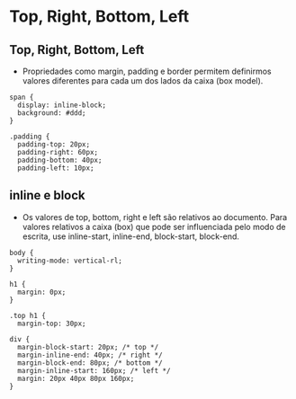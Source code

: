 # Top, Right, Bottom, Left

## Top, Right, Bottom, Left
* Propriedades como margin, padding e border permitem definirmos valores diferentes para cada um dos lados da caixa (box model).

```
span {
  display: inline-block;
  background: #ddd;
}

.padding {
  padding-top: 20px;
  padding-right: 60px;
  padding-bottom: 40px;
  padding-left: 10px;

```

## inline e block
* Os valores de top, bottom, right e left são relativos ao documento. Para valores relativos a caixa (box) que pode ser influenciada pelo modo de escrita, use inline-start, inline-end, block-start, block-end.

```
body {
  writing-mode: vertical-rl;
}

h1 {
  margin: 0px;
}

.top h1 {
  margin-top: 30px;
```

```
div {
  margin-block-start: 20px; /* top */
  margin-inline-end: 40px; /* right */
  margin-block-end: 80px; /* bottom */
  margin-inline-start: 160px; /* left */
  margin: 20px 40px 80px 160px;
}

```